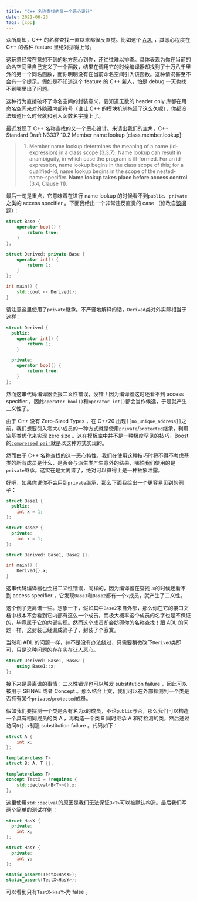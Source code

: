 ```yaml
---
title: "C++ 名称查找的又一个恶心设计"
date: 2021-06-23
tags: [cpp]
---
```


众所周知，C++ 的名称查找一直以来都很反直觉。比如这个 [ADL](https://en.cppreference.com/w/cpp/language/adl) ，其恶心程度在 C++ 的各种 feature 里绝对排得上号。

这玩意经常在意想不到的地方恶心到你，还往往难以排查。具体表现为你在当前的命名空间里自己定义了一个函数，结果在调用它的时候编译器却找到了十万八千里外的另一个同名函数，而你明明没有在当前命名空间引入该函数。这种情况甚至不会有一个提示。假如是不知道这个 feature 的 C++ 新人，怕是 debug 一天也找不到哪里出了问题。

这种行为直接破坏了命名空间的封装意义，要知道无数的 header only 库都在用命名空间来对外隐藏内部符号（谁让 C++ 的模块机制拖延了这么久呢），你都没法知道什么时候就和别人函数名字撞上了。

最近发现了 C++ 名称查找的又一个恶心设计。来请出我们的主角，C++ Standard Draft N3337 10.2 Member name lookup \[class.member.lookup\]:

> 1. Member name lookup determines the meaning of a name (id-expression) in a class scope (3.3.7). Name lookup can result in anambiguity, in which case the program is ill-formed. For an id-expression, name lookup begins in the class scope of this; for a qualified-id, name lookup begins in the scope of the nested-name-specifier. **Name lookup takes place before access control** (3.4, Clause 11).

最后一句是重点，它意味着在进行 name lookup 的时候看不到`public`、`private`之类的 access specifier 。下面我给出一个非常违反直觉的 case （修改自[该问题](https://stackoverflow.com/questions/21636150/typecast-operator-in-private-base)）：

```cpp
struct Base {
    operator bool() {
        return true;
    }
};

struct Derived: private Base {
    operator int() {
        return 1;
    }
};

int main() {
    std::cout << Derived{};
}
```

请注意这里使用了`private`继承。不严谨地解释的话，`Derived`类对外实际相当于这样：

```cpp
struct Derived {
  public:
    operator int() {
        return 1;
    }

  private:
    operator bool() {
        return true;
    }
};
```

然而这串代码编译器会报二义性错误，没错！因为编译器这时还看不到 access specifier ，因此`operator bool()`和`operator int()`都会当作候选，于是就产生二义性了。

由于 C++ 没有 Zero-Sized Types ，在 C++20 出现`[[no_unique_address]]`之前，我们想要引入零大小成员的一种方式就是使用`private`/`protected`继承，利用空基类优化来实现 zero size 。这在模板库中并不是一种极度罕见的技巧，Boost 的[`compressed_pair`](https://theboostcpplibraries.com/boost.compressed_pair)就是以这种方式实现的。

然而由于 C++ 名称查找的这一恶心特性，我们在使用这种技巧时将不得不考虑基类的所有成员是什么，是否会与派生类产生意外的结果，哪怕我们使用的是`private`继承。这实在是太离谱了，绝对可以算得上是一种抽象泄露。

好吧，如果你说你不会用到`private`继承，那么下面我给出一个更容易见到的例子：

```cpp
struct Base1 {
  public:
    int x = 1;
};

struct Base2 {
  private:
    int x = 1;
};

struct Derived: Base1, Base2 {};

int main() {
    Derived{}.x;
}
```

这串代码编译器也会报二义性错误，同样的，因为编译器在查找`.x`的时候还看不到 access specifier ，它发现`Base1`和`Base2`都有一个`x`成员，就产生了二义性。

这个例子更离谱一些。想象一下，假如其中`Base2`来自外部，那么你在它的接口文档中根本不会看到它内部有这么一个成员，而极大概率这个成员的名字也是不保证的，毕竟属于它的内部实现。然而这个成员却会妨碍你的名称查找！跟 ADL 的问题一样，这封装已经漏成筛子了，封装了个寂寞。

当然和 ADL 的问题一样，并不是没有办法绕过，只需要稍微改下`Derived`类即可，只是这种问题的存在实在让人恶心。

```cpp
struct Derived: Base1, Base2 {
    using Base1::x;
};
```

接下来是最离谱的事情：二义性错误也可以触发 substitution failure ，因此可以被用于 SFINAE 或者 Concept 。那么结合上文，我们可以在外部探测到一个类是否拥有某个`private`/`protected`成员。

假如我们要探测一个类是否有名为`x`的成员，不论`public`与否，那么我们可以构造一个具有相同成员的类 A ，再构造一个类 B 同时继承 A 和待检测的类，然后通过访问`B{}.x`制造 substitution failure 。代码如下：

```cpp
struct A {
    int x;
};

template<class T>
struct B: A, T {};

template<class T>
concept TestX = !requires {
    std::declval<B<T>>().x;
};
```

这里使用`std::declval`的原因是我们无法保证`B<T>`可以被默认构造。最后我们写两个简单的测试样例：

```cpp
struct HasX {
  private:
    int x;
};

struct HasY {
  private:
    int y;
};

static_assert(TestX<HasX>);
static_assert(TestX<HasY>);
```

可以看到只有`TestX<HasY>`为 false 。
